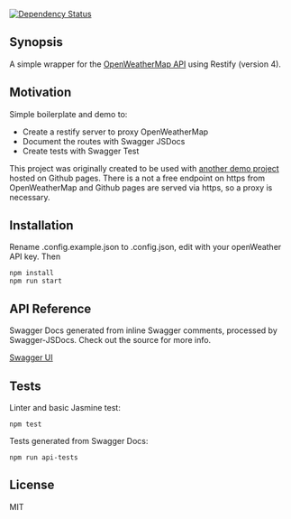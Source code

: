 [![Dependency Status](https://david-dm.org/kaleguy/simpleweatherproxy.svg)](https://david-dm.org/kaleguy/simpleweatherproxy)

## Synopsis

A simple wrapper for the [OpenWeatherMap API](https://openweathermap.org/api) using Restify (version 4).

## Motivation

Simple boilerplate and demo to:

* Create a restify server to proxy OpenWeatherMap
* Document the routes with Swagger JSDocs
* Create tests with Swagger Test

This project was originally created to be used with 
[another demo project](https://github.com/kaleguy/simpleng2admin) hosted on Github pages.
There is a not a free endpoint on https from OpenWeatherMap and Github pages are served
via https, so a proxy is necessary.

## Installation

Rename .config.example.json to .config.json, edit with your openWeather API key. Then

```
npm install
npm run start
```

## API Reference

Swagger Docs generated from inline Swagger comments, processed by Swagger-JSDocs. 
Check out the source for more info.

[Swagger UI](https://tranquil-headland-86417.herokuapp.com/public/swagger/index.html)

## Tests

Linter and basic Jasmine test:
```
npm test
```
Tests generated from Swagger Docs:
```
npm run api-tests
```


## License

MIT

